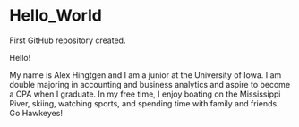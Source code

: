 # Hello_World
First GitHub repository created.

Hello!

My name is Alex Hingtgen and I am a junior at the University of Iowa. I am double majoring in accounting and business analytics and aspire to become a CPA when I graduate. In my free time, I enjoy boating on the Mississippi River, skiing, watching sports, and spending time with family and friends. Go Hawkeyes!

